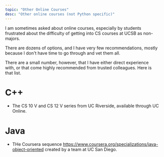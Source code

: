 ```yaml
---
topic: "Other Online Courses"
desc: "Other online courses (not Python specific)"
---
```


I am sometimes asked about online courses, especially by students frustrated about the difficulty of getting into CS courses at UCSB 
as non-majors.

There are dozens of options, and I have very few recommendations, mostly because I don't have time to go through and vet them all.

There are a small number, however, that I have either direct experience with, or that come highly recommended from trusted colleagues.
Here is that list.


# C++

* The CS 10 V and CS 12 V series from UC Riverside, available through UC Online.

# Java

* THe Coursera sequence <https://www.coursera.org/specializations/java-object-oriented> created by a team at UC San Diego.

